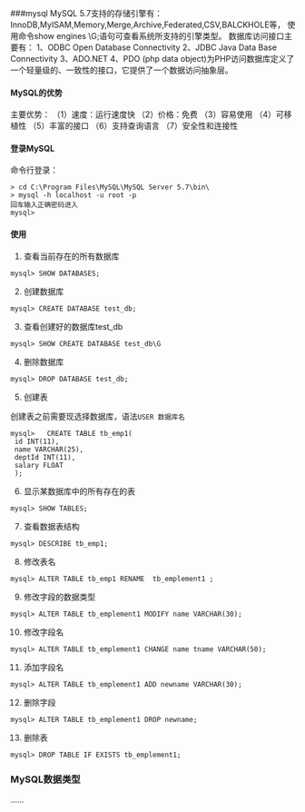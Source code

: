 ###mysql
     MySQL 5.7支持的存储引擎有：InnoDB,MyISAM,Memory,Merge,Archive,Federated,CSV,BALCKHOLE等，
使用命令show engines \G;语句可查看系统所支持的引擎类型。
     数据库访问接口主要有：
	 1、ODBC 
       Open Database Connectivity
	 2、JDBC
	   Java Data Base Connectivity
	 3、ADO.NET
     4、PDO
	 (php data object)为PHP访问数据库定义了一个轻量级的、一致性的接口，它提供了一个数据访问抽象层。 
  	 
#### MySQL的优势
主要优势：
（1）速度：运行速度快
（2）价格：免费
（3）容易使用
（4）可移植性
（5）丰富的接口
（6）支持查询语言
（7）安全性和连接性

#### 登录MySQL
命令行登录：
````
> cd C:\Program Files\MySQL\MySQL Server 5.7\bin\
> mysql -h localhost -u root -p
回车输入正确密码进入
mysql>

````

#### 使用
1. 查看当前存在的所有数据库

```mysql> SHOW DATABASES; ```

2. 创建数据库

```mysql> CREATE DATABASE test_db; ```

3. 查看创建好的数据库test_db

```mysql> SHOW CREATE DATABASE test_db\G ```

4. 删除数据库

```mysql> DROP DATABASE test_db; ```

5. 创建表

创建表之前需要现选择数据库，语法```USER 数据库名 ```

````
mysql>   CREATE TABLE tb_emp1(
 id INT(11),
 name VARCHAR(25),
 deptId INT(11),
 salary FLOAT
 );

````

6. 显示某数据库中的所有存在的表

```mysql> SHOW TABLES; ```

7. 查看数据表结构

```mysql> DESCRIBE tb_emp1; ```

8. 修改表名

```mysql> ALTER TABLE tb_emp1 RENAME  tb_emplement1 ;```

9. 修改字段的数据类型

```mysql> ALTER TABLE tb_emplement1 MODIFY name VARCHAR(30); ```

10. 修改字段名

```mysql> ALTER TABLE tb_emplement1 CHANGE name tname VARCHAR(50);  ```

11. 添加字段名

```mysql> ALTER TABLE tb_emplement1 ADD newname VARCHAR(30); ```

12. 删除字段

```mysql> ALTER TABLE tb_emplement1 DROP newname; ```

13. 删除表

```mysql> DROP TABLE IF EXISTS tb_emplement1; ```

### MySQL数据类型

......


